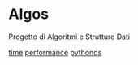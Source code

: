 # Algos
Progetto di Algoritmi e Strutture Dati

[time]
[performance]
[pythonds]

[time]:<http://robyp.x10host.com/3/time.html#loaded>
[performance]:<https://www.promezio.it/2018/10/02/python-misurazione-delle-performance/>
[pythonds]:<https://elearning.lumsa.it/pluginfile.php/76990/mod_resource/content/1/pythonGraphs.pdf>
